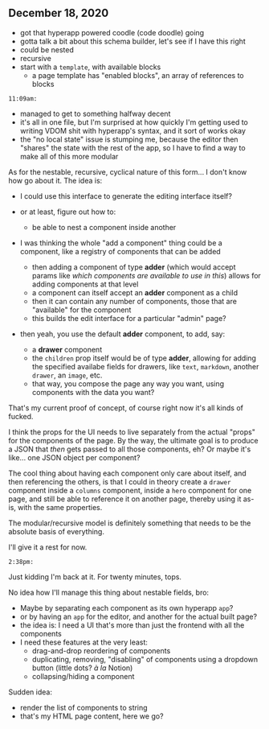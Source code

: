 ## December 18, 2020

- got that hyperapp powered coodle (code doodle) going
- gotta talk a bit about this schema builder, let's see if I have this right
- could be nested
- recursive
- start with a `template`, with available blocks
  - a page template has "enabled blocks", an array of references to blocks

`11:09am:`

- managed to get to something halfway decent
- it's all in one file, but I'm surprised at how quickly I'm getting used to writing VDOM shit with hyperapp's syntax, and it sort of works okay
- the "no local state" issue is stumping me, because the editor then "shares" the state with the rest of the app, so I have to find a way to make all of this more modular

As for the nestable, recursive, cyclical nature of this form... I don't know how go about it.
The idea is:

- I could use this interface to generate the editing interface itself?
- or at least, figure out how to:
  - be able to nest a component inside another
- I was thinking the whole "add a component" thing could be a component, like a registry of components that can be added
  - then adding a component of type **adder** (which would accept params like *which components are available to use in this*) allows for adding components at that level
  - a component can itself accept an **adder** component as a child
  - then it can contain any number of components, those that are "available" for the component
  - this builds the edit interface for a particular "admin" page?

- then yeah, you use the default **adder** component, to add, say:
  - a **drawer** component
  - the `children` prop itself would be of type **adder**, allowing for adding the specified availabe fields for drawers, like `text`, `markdown`, another `drawer`, an `image`, etc.
  - that way, you compose the page any way you want, using components with the data you want?

That's my current proof of concept, of course right now it's all kinds of fucked.

I think the props for the UI needs to live separately from the actual "props" for the components of the page. By the way, the ultimate goal is to produce a JSON that *then* gets passed to all those components, eh? Or maybe it's like... one JSON object per component?

The cool thing about having each component only care about itself, and then referencing the others, is that I could in theory create a `drawer` component inside a `columns` component, inside a `hero` component for one page, and still be able to reference it on another page, thereby using it as-is, with the same properties.

The modular/recursive model is definitely something that needs to be the absolute basis of everything.

I'll give it a rest for now.

`2:38pm:`

Just kidding I'm back at it. For twenty minutes, tops.

No idea how I'll manage this thing about nestable fields, bro:

- Maybe by separating each component as its own hyperapp `app`?
- or by having an `app` for the editor, and another for the actual built page?
- the idea is: I need a UI that's more than just the frontend with all the components
- I need these features at the very least:
  - drag-and-drop reordering of components
  - duplicating, removing, "disabling" of components using a dropdown button (little dots? *à la* Notion)
  - collapsing/hiding a component

Sudden idea:
- render the list of components to string
- that's my HTML page content, here we go?
